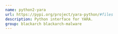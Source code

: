 ```yaml
---
name: python2-yara
url: https://pypi.org/project/yara-python/#files
description: Python interface for YARA.
group: blackarch blackarch-malware
---
```

